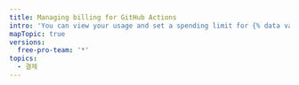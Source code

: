 ```yaml
---
title: Managing billing for GitHub Actions
intro: 'You can view your usage and set a spending limit for {% data variables.product.prodname_actions %}.'
mapTopic: true
versions:
  free-pro-team: '*'
topics:
  - 결제
---
```


